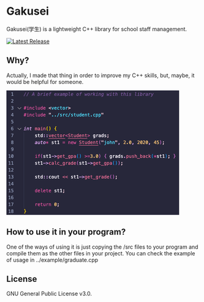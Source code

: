 # Gakusei

Gakusei(学生) is a lightweight C++ library for school staff management. <br>

[![Latest Release](https://img.shields.io/badge/release-1.0-ff69b4
)](https://github.com/gibsol/Gakusei/releases/tag/1.0)<br>

## Why?
Actually, I made that thing in order to improve my C++ skills, but, maybe, it would be helpful for someone.

![Usage example](https://raw.githubusercontent.com/Gibsol/gakusei/main/imgs/examplee.png)

## How to use it in your program?
One of the ways of using it is just copying the /src files to your program and compile them as the other files in your project. You can check the example of usage in ../example/graduate.cpp

## License
GNU General Public License v3.0.
